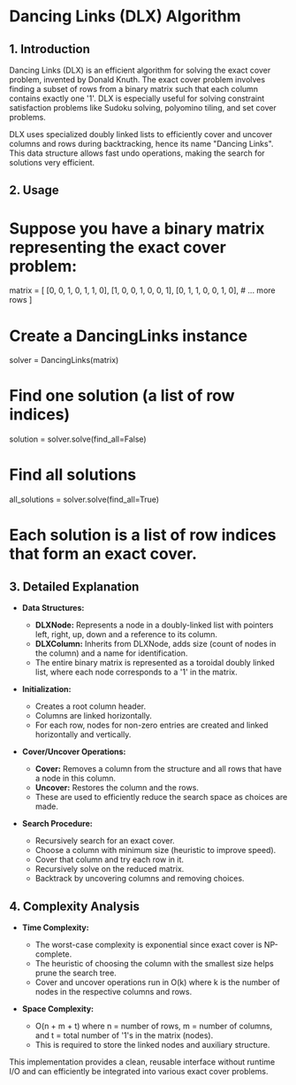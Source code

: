 # Dancing Links (DLX) Algorithm

## 1. Introduction

Dancing Links (DLX) is an efficient algorithm for solving the exact cover problem, invented by Donald Knuth. The exact cover problem involves finding a subset of rows from a binary matrix such that each column contains exactly one '1'. DLX is especially useful for solving constraint satisfaction problems like Sudoku solving, polyomino tiling, and set cover problems.

DLX uses specialized doubly linked lists to efficiently cover and uncover columns and rows during backtracking, hence its name "Dancing Links". This data structure allows fast undo operations, making the search for solutions very efficient.

## 2. Usage

# Suppose you have a binary matrix representing the exact cover problem:
matrix = [
    [0, 0, 1, 0, 1, 1, 0],
    [1, 0, 0, 1, 0, 0, 1],
    [0, 1, 1, 0, 0, 1, 0],
    # ... more rows
]

# Create a DancingLinks instance
solver = DancingLinks(matrix)

# Find one solution (a list of row indices)
solution = solver.solve(find_all=False)

# Find all solutions
all_solutions = solver.solve(find_all=True)

# Each solution is a list of row indices that form an exact cover.

## 3. Detailed Explanation

- **Data Structures:**
  - **DLXNode:** Represents a node in a doubly-linked list with pointers left, right, up, down and a reference to its column.
  - **DLXColumn:** Inherits from DLXNode, adds size (count of nodes in the column) and a name for identification.
  - The entire binary matrix is represented as a toroidal doubly linked list, where each node corresponds to a '1' in the matrix.

- **Initialization:**
  - Creates a root column header.
  - Columns are linked horizontally.
  - For each row, nodes for non-zero entries are created and linked horizontally and vertically.

- **Cover/Uncover Operations:**
  - **Cover:** Removes a column from the structure and all rows that have a node in this column.
  - **Uncover:** Restores the column and the rows.
  - These are used to efficiently reduce the search space as choices are made.

- **Search Procedure:**
  - Recursively search for an exact cover.
  - Choose a column with minimum size (heuristic to improve speed).
  - Cover that column and try each row in it.
  - Recursively solve on the reduced matrix.
  - Backtrack by uncovering columns and removing choices.

## 4. Complexity Analysis

- **Time Complexity:**
  - The worst-case complexity is exponential since exact cover is NP-complete.
  - The heuristic of choosing the column with the smallest size helps prune the search tree.
  - Cover and uncover operations run in O(k) where k is the number of nodes in the respective columns and rows.

- **Space Complexity:**
  - O(n + m + t) where n = number of rows, m = number of columns, and t = total number of '1's in the matrix (nodes).
  - This is required to store the linked nodes and auxiliary structure.

This implementation provides a clean, reusable interface without runtime I/O and can efficiently be integrated into various exact cover problems.